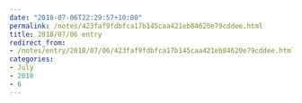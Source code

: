 ```yaml
---
date: "2018-07-06T22:29:57+10:00"
permalink: /notes/423faf9fdbfca17b145caa421eb84620e79cddee.html
title: 2018/07/06 entry
redirect_from:
- /notes/entry/2018/07/06/423faf9fdbfca17b145caa421eb84620e79cddee.html
categories:
- July
- 2018
- 6
---
```

